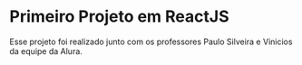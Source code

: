 # Primeiro Projeto em ReactJS

Esse projeto foi realizado junto com os professores Paulo Silveira e Vinicios da equipe da Alura.

